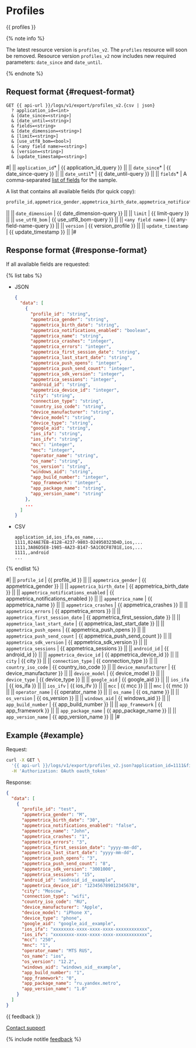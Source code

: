# Profiles

{{ profiles }}

{% note info %}

The latest resource version is `profiles_v2`. The `profiles` resource will soon be removed. Resource version `profiles_v2` now includes new required parameters: `date_since` and `date_until`.

{% endnote %}

## Request format {#request-format}

```
GET {{ api-url }}/logs/v1/export/profiles_v2.{csv | json}
  ? application_id=<int>
  & [date_since=<string>]
  & [date_until=<string>]  
  & fields=<string>
  & [date_dimension=<string>]
  & [limit=<string>]
  & [use_utf8_bom=<bool>]
  & [<any field name>=<string>]
  & [version=<string>]
  & [update_timestamp=<string>]
```

#|
|| `application_id`* | {{ application_id_query }} ||
|| `date_since`* | {{ date_since-query }} ||
|| `date_until`* | {{ date_until-query }} ||
|| `fields`* | A comma-separated [list of fields](../endpoints.md) for the sample.

A list that contains all available fields (for quick copy):

```objectivec translate=no
profile_id,appmetrica_gender,appmetrica_birth_date,appmetrica_notifications_enabled,appmetrica_name,<any attribute name>,appmetrica_crashes,appmetrica_errors,appmetrica_first_session_date,appmetrica_last_start_date,appmetrica_push_opens,appmetrica_push_send_count,appmetrica_sdk_version,appmetrica_sessions,android_id,appmetrica_device_id,city,connection_type,country_iso_code,device_manufacturer,device_model,device_type,google_aid,ios_ifa,ios_ifv,mcc,mnc,operator_name,os_name,os_version,windows_aid,app_build_number,app_framework,app_package_name,app_version_name
```
||
|| `date_dimension` | {{ date_dimension-query }} ||
|| `limit` | {{ limit-query }} ||
|| `use_utf8_bom` | {{ use_utf8_bom-query }} ||
|| `<any field name>` | {{ any-field-name-query }} ||
|| `version` | {{ version_profile }} ||
|| `update_timestamp` | {{ update_timestamp }} ||
|#

## Response format {#response-format}

If all available fields are requested:

{% list tabs %}

- JSON

  ```json translate=no
  {
    "data": [
      {
        "profile_id": "string",
        "appmetrica_gender": "string",
        "appmetrica_birth_date": "string",
        "appmetrica_notifications_enabled": "boolean",
        "appmetrica_name": "string",
        "appmetrica_crashes": "integer",
        "appmetrica_errors": "integer",
        "appmetrica_first_session_date": "string",
        "appmetrica_last_start_date": "string",
        "appmetrica_push_opens": "integer",
        "appmetrica_push_send_count": "integer",
        "appmetrica_sdk_version": "integer",
        "appmetrica_sessions": "integer",
        "android_id": "string",
        "appmetrica_device_id": "integer",
        "city": "string",
        "connection_type": "string",
        "country_iso_code": "string",
        "device_manufacturer": "string",
        "device_model": "string",
        "device_type": "string",
        "google_aid": "string",
        "ios_ifa": "string",
        "ios_ifv": "string",
        "mcc": "integer",
        "mnc": "integer",
        "operator_name": "string",
        "os_name": "string",
        "os_version": "string",
        "windows_aid": "string",
        "app_build_number": "integer",
        "app_framework": "integer",
        "app_package_name": "string",
        "app_version_name": "string"
      },
      ...
    ]
  }
  ```

- CSV

  ```
  application_id,ios_ifa,os_name,...
  1111,024AE7EB-4128-4237-9803-D24950323D4D,ios,...
  1111,3A86D5E8-1985-4A23-B147-5A1C0CF8781E,ios,...
  1111,,android
  ...
  ```

{% endlist %}

#|
|| `profile_id` | {{ profile_id }} ||
|| `appmetrica_gender` | {{ appmetrica_gender }} ||
|| `appmetrica_birth_date` | {{ appmetrica_birth_date }} ||
|| `appmetrica_notifications_enabled` | {{ appmetrica_notifications_enabled }} ||
|| `appmetrica_name` | {{ appmetrica_name }} ||
|| `appmetrica_crashes` | {{ appmetrica_crashes }} ||
|| `appmetrica_errors` | {{ appmetrica_errors }} ||
|| `appmetrica_first_session_date` | {{ appmetrica_first_session_date }} ||
|| `appmetrica_last_start_date` | {{ appmetrica_last_start_date }} ||
|| `appmetrica_push_opens` | {{ appmetrica_push_opens }} ||
|| `appmetrica_push_send_count` | {{ appmetrica_push_send_count }} ||
|| `appmetrica_sdk_version` | {{ appmetrica_sdk_version }} ||
|| `appmetrica_sessions` | {{ appmetrica_sessions }} ||
|| `android_id` | {{ android_id }} ||
|| `appmetrica_device_id` | {{ appmetrica_device_id }} ||
|| `city` | {{ city }} ||
|| `connection_type` | {{ connection_type }} ||
|| `country_iso_code` | {{ country_iso_code }} ||
|| `device_manufacturer` | {{ device_manufacturer }} ||
|| `device_model` | {{ device_model }} ||
|| `device_type` | {{ device_type }} ||
|| `google_aid` | {{ google_aid }} ||
|| `ios_ifa` | {{ ios_ifa }} ||
|| `ios_ifv` | {{ ios_ifv }} ||
|| `mcc` | {{ mcc }} ||
|| `mnc` | {{ mnc }} ||
|| `operator_name` | {{ operator_name }} ||
|| `os_name` | {{ os_name }} ||
|| `os_version` | {{ os_version }} ||
|| `windows_aid` | {{ windows_aid }} ||
|| `app_build_number` | {{ app_build_number }} ||
|| `app_framework` | {{ app_framework }} ||
|| `app_package_name` | {{ app_package_name }} ||
|| `app_version_name` | {{ app_version_name }} ||
|#

## Example {#example}

Request:

```bash translate=no
curl -X GET \
  '{{ api-url }}/logs/v1/export/profiles_v2.json?application_id=1111&fields=profile_id,appmetrica_gender,appmetrica_birth_date,appmetrica_notifications_enabled,appmetrica_name,appmetrica_crashes,appmetrica_errors,appmetrica_first_session_date,appmetrica_last_start_date,appmetrica_push_opens,appmetrica_push_send_count,appmetrica_sdk_version,appmetrica_sessions,android_id,appmetrica_device_id,city,connection_type,country_iso_code,device_manufacturer,device_model,device_type,google_aid,ios_ifa,ios_ifv,mcc,mnc,operator_name,os_name,os_version,windows_aid,app_build_number,app_framework,app_package_name,app_version_name' \
  -H 'Authorization: OAuth oauth_token'
```

Response:

```json translate=no
{
  "data": [
    {
      "profile_id": "test",
      "appmetrica_gender": "M",
      "appmetrica_birth_date": "30",
      "appmetrica_notifications_enabled": "false",
      "appmetrica_name": "John",
      "appmetrica_crashes": "1",
      "appmetrica_errors": "3",
      "appmetrica_first_session_date": "yyyy-mm-dd",
      "appmetrica_last_start_date": "yyyy-mm-dd",
      "appmetrica_push_opens": "3",
      "appmetrica_push_send_count": "8",
      "appmetrica_sdk_version": "3001000",
      "appmetrica_sessions": "15",
      "android_id": "android_id__example",
      "appmetrica_device_id": "123456789012345678",
      "city": "Moscow",
      "connection_type": "wifi",
      "country_iso_code": "RU",
      "device_manufacturer": "Apple",
      "device_model": "iPhone X",
      "device_type": "phone",
      "google_aid": "google_aid__example",
      "ios_ifa": "xxxxxxxx-xxxx-xxxx-xxxx-xxxxxxxxxxxx",
      "ios_ifv": "xxxxxxxx-xxxx-xxxx-xxxx-xxxxxxxxxxxx",
      "mcc": "250",
      "mnc": "1",
      "operator_name": "MTS RUS",
      "os_name": "ios",
      "os_version": "12.2",
      "windows_aid": "windows_aid__example",
      "app_build_number": "1",
      "app_framework": "0",
      "app_package_name": "ru.yandex.metro",
      "app_version_name": "1.0"
    }
  ]
}
```

{{ feedback }}

<a href="../../../troubleshooting/feedback-new">
  <span class="button">Contact support</span>
</a>

{% include notitle [feedback](../../../_includes/feedback-button.md) %}
